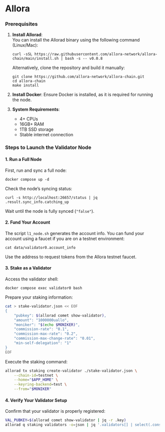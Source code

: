 # Allora

### Prerequisites
1. **Install Allorad**:  
   You can install the Allorad binary using the following command (Linux/Mac):
   ```
   curl -sSL https://raw.githubusercontent.com/allora-network/allora-chain/main/install.sh | bash -s -- v0.0.8
   ```
   Alternatively, clone the repository and build it manually:
   ```
   git clone https://github.com/allora-network/allora-chain.git
   cd allora-chain
   make install
   ```

2. **Install Docker**: Ensure Docker is installed, as it is required for running the node.

3. **System Requirements**: 
   - 4+ CPUs
   - 16GB+ RAM
   - 1TB SSD storage
   - Stable internet connection

### Steps to Launch the Validator Node

#### 1. **Run a Full Node**
   First, run and sync a full node:
   ```
   docker compose up -d
   ```
   Check the node’s syncing status:
   ```
   curl -s http://localhost:26657/status | jq .result.sync_info.catching_up
   ```
   Wait until the node is fully synced (`"false"`).

#### 2. **Fund Your Account**
   The script `l1_node.sh` generates the account info. You can fund your account using a faucet if you are on a testnet environment:
   ```
   cat data/validator0.account_info
   ```
   Use the address to request tokens from the Allora testnet faucet.

#### 3. **Stake as a Validator**
   Access the validator shell:
   ```
   docker compose exec validator0 bash
   ```
   Prepare your staking information:
   ```bash
   cat > stake-validator.json << EOF
   {
       "pubkey": $(allorad comet show-validator),
       "amount": "1000000uallo",
       "moniker": "$(echo $MONIKER)",
       "commission-rate": "0.1",
       "commission-max-rate": "0.2",
       "commission-max-change-rate": "0.01",
       "min-self-delegation": "1"
   }
   EOF
   ```
   Execute the staking command:
   ```bash
   allorad tx staking create-validator ./stake-validator.json \
       --chain-id=testnet \
       --home="$APP_HOME" \
       --keyring-backend=test \
       --from="$MONIKER"
   ```

#### 4. **Verify Your Validator Setup**
   Confirm that your validator is properly registered:
   ```bash
   VAL_PUBKEY=$(allorad comet show-validator | jq -r .key)
   allorad q staking validators -o=json | jq '.validators[] | select(.consensus_pubkey == $VAL_PUBKEY)'
   ```
